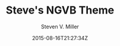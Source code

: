 ---
title: "Steve's NGVB Theme"
github: https://github.com/svmiller/steve-ngvb-jekyll-template
demo: http://svmiller.com/
author: Steven V. Miller

ssg:
  - Jekyll
cms:
  - No Cms
date: 2015-08-16T21:27:34Z
github_branch: master
stale: true
---
